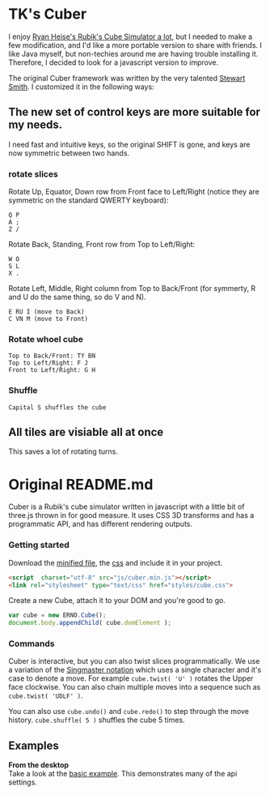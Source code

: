 # TK's Cuber

I enjoy [Ryan Heise's Rubik's Cube Simulator a lot](http://www.ryanheise.com/cube/speed.html), but I needed to make a few modification, and I'd like a more portable version to share with friends. I like Java myself, but non-techies around me are having trouble installing it. Therefore, I decided to look for a javascript version to improve.

The original Cuber framework was written by the very talented [Stewart Smith](https://github.com/stewdio/Cuber-DEMO). I customized it in the following ways:

## The new set of control keys are more suitable for my needs.

I need fast and intuitive keys, so the original SHIFT is gone, and keys are now symmetric between two hands.

### rotate slices

Rotate Up, Equator, Down row from Front face to Left/Right (notice they are symmetric on the standard QWERTY keyboard):
```
Q P
A ;
Z /
```

Rotate Back, Standing, Front row from Top to Left/Right:
```
W O
S L
X .
```

Rotate Left, Middle, Right column from Top to Back/Front (for symmerty, R and U do the same thing, so do V and N).
```
E RU I (move to Back)
C VN M (move to Front)
```


### Rotate whoel cube
```
Top to Back/Front: TY BN
Top to Left/Right: F J
Front to Left/Right: G H
```

### Shuffle
```
Capital S shuffles the cube
```

## All tiles are visiable all at once

This saves a lot of rotating turns.



# Original README.md

Cuber is a Rubik's cube simulator written in javascript with a little bit of three.js thrown in for good measure. It uses CSS 3D transforms and has a programmatic API, and has different rendering outputs.


### Getting started

Download the [minified file](/build/cuber.min.js), the [css](/build/cube.css) and include it in your project.

```html
<script  charset="utf-8" src="js/cuber.min.js"></script>
<link rel="stylesheet" type="text/css" href="styles/cube.css">
```

Create a new Cube, attach it to your DOM and you're good to go.

```javascript
var cube = new ERNO.Cube();
document.body.appendChild( cube.domElement );
```


### Commands

Cuber is interactive, but you can also twist slices programmatically. We use a variation of the [Singmaster notation](http://en.wikipedia.org/wiki/Rubik's_Cube#Move_notation) which uses a single character and it's case to denote a move. For example `cube.twist( 'U' )` rotates the Upper face clockwise. You can also chain multiple moves into a sequence such as `cube.twist( 'UDLF' )`.

You can also use `cube.undo()` and `cube.redo()` to step through the move history. `cube.shuffle( 5 )` shuffles the cube 5 times. 



Examples
------------------------------------------------------------------------------

__From the desktop__  
Take a look at the [basic example](/index.html). This demonstrates many of the api settings.
